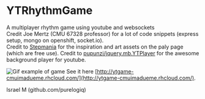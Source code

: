 # YTRhythmGame
A multiplayer rhythm game using youtube and websockets  
Credit Joe Mertz (CMU 67328 professor) for a lot of code snippets (express setup, mongo on openshift, socket.io).  
Credit to [Stepmania](https://github.com/stepmania/stepmania) for the inspiration and art assets on the paly page (which are free use).
Credit to [pupunzi/jquery.mb.YTPlayer](https://github.com/pupunzi/jquery.mb.YTPlayer) for the awesome background player for youtube.

![Gif example of game](https://github.com/purelogiq/YTRhythmGame/raw/master/ytgame.gif)
See it here [http://ytgame-cmuimadueme.rhcloud.com/](http://ytgame-cmuimadueme.rhcloud.com/). 

Israel M (github.com/purelogiq)

